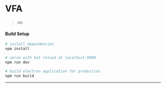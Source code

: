 # VFA

> no

#### Build Setup

``` bash
# install dependencies
npm install

# serve with hot reload at localhost:9080
npm run dev

# build electron application for production
npm run build


```

---
